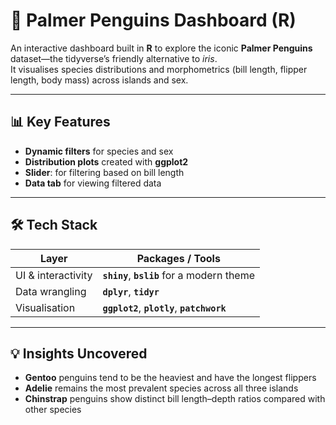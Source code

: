 # 🐧 Palmer Penguins Dashboard (R)

An interactive dashboard built in **R** to explore the iconic **Palmer Penguins** dataset—the tidyverse’s friendly alternative to *iris*.  
It visualises species distributions and morphometrics (bill length, flipper length, body mass) across islands and sex.

---

## 📊 Key Features

- **Dynamic filters** for species and sex  
- **Distribution plots** created with **ggplot2**  
- **Slider**: for filtering based on bill length  
- **Data tab** for viewing filtered data  

---

## 🛠 Tech Stack

| Layer            | Packages / Tools |
|------------------|------------------|
| UI & interactivity | **`shiny`**, **`bslib`** for a modern theme |
| Data wrangling     | **`dplyr`**, **`tidyr`** |
| Visualisation      | **`ggplot2`**, **`plotly`**, **`patchwork`** |

---

## 💡 Insights Uncovered

- **Gentoo** penguins tend to be the heaviest and have the longest flippers  
- **Adelie** remains the most prevalent species across all three islands  
- **Chinstrap** penguins show distinct bill length–depth ratios compared with other species  

